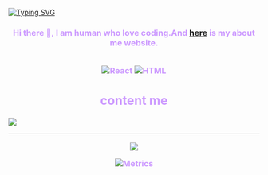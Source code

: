 [![Typing SVG](http://readme-typing-svg.herokuapp.com?font=Fira+Code&weight=800&size=30&pause=500&width=435&lines=Hello+Phone)](https://git.io/typing-svg)

<h3 style="text-align: center;"><span style="color: #cc99ff;">Hi there 👋,  I am human who love coding.And <a href="https://hellophone.tk">here</a> is my about me website. <br>
<br>

![React](https://camo.githubusercontent.com/ab4c3c731a174a63df861f7b118d6c8a6c52040a021a552628db877bd518fe84/68747470733a2f2f696d672e736869656c64732e696f2f62616467652f72656163742d2532333230323332612e7376673f7374796c653d666f722d7468652d6261646765266c6f676f3d7265616374266c6f676f436f6c6f723d253233363144414642)
![HTML](https://img.shields.io/badge/-html5-333333?style=for-the-badge&logo=html5)

    
    
## content me
<p align="left"> 
    <a href="https://discord.gg/U3DW4cNkMd" target="_blank"> <img src="https://img.icons8.com/color/48/000000/discord.png"/> </a>
    <hr>
    <img src="https://discord.c99.nl/widget/theme-3/622373851333918720.png"/>
</p>

![Metrics](https://metrics.lecoq.io/Hello1234316?template=classic&lines=1&languages=1&isocalendar=1&base=header%2C%20activity%2C%20community%2C%20repositories%2C%20metadata&base.indepth=false&base.hireable=false&base.skip=false&isocalendar=false&isocalendar.duration=full-year&languages=false&languages.limit=10&languages.threshold=0%25&languages.other=false&languages.colors=github&languages.sections=most-used&languages.indepth=false&languages.analysis.timeout=15&languages.analysis.timeout.repositories=7.5&languages.categories=markup%2C%20programming&languages.recent.categories=markup%2C%20programming&languages.recent.load=300&languages.recent.days=14&lines=false&lines.sections=base&lines.repositories.limit=4&lines.history.limit=3&config.timezone=Asia%2FHong_Kong)
